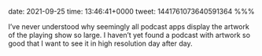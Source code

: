 date: 2021-09-25
time: 13:46:41+0000
tweet: 1441761073640591364
%%%

I’ve never understood why seemingly all podcast apps display the artwork of the playing show so large. I haven’t yet found a podcast with artwork so good that I want to see it in high resolution day after day.
